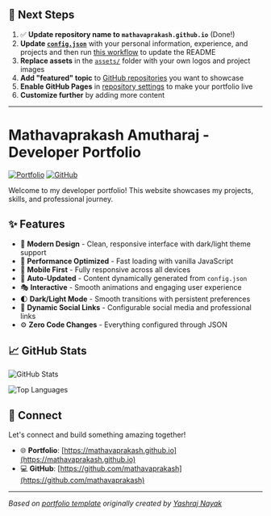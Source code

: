 ## 🚀 Next Steps

1. ✅ **Update repository name to `mathavaprakash.github.io`** (Done!)
2. **Update [`config.json`](https://github.com/mathavaprakash/mathavaprakash.github.io/blob/main/config.json)** with your personal information, experience, and projects and then run [this workflow](https://github.com/mathavaprakash/mathavaprakash.github.io/actions/workflows/update-readme.yml) to update the README
3. **Replace assets** in the [`assets/`](https://github.com/mathavaprakash/mathavaprakash.github.io/tree/main/assets/) folder with your own logos and project images
4. **Add "featured" topic** to [GitHub repositories](https://github.com/mathavaprakash?tab=repositories) you want to showcase
5. **Enable GitHub Pages** in [repository settings](https://github.com/mathavaprakash/mathavaprakash.github.io/settings/pages) to make your portfolio live
6. **Customize further** by adding more content

---

# Mathavaprakash Amutharaj - Developer Portfolio

<div align="left">
  
[![Portfolio](https://img.shields.io/badge/🌐_Visit_Portfolio-Live-brightgreen?style=for-the-badge)](https://mathavaprakash.github.io)
[![GitHub](https://img.shields.io/badge/GitHub-Profile-181717?style=for-the-badge&logo=github)](https://github.com/mathavaprakash)

</div>

Welcome to my developer portfolio! This website showcases my projects, skills, and professional journey.

## ✨ Features

- 🎨 **Modern Design** - Clean, responsive interface with dark/light theme support
- 🚀 **Performance Optimized** - Fast loading with vanilla JavaScript
- 📱 **Mobile First** - Fully responsive across all devices
- 🔄 **Auto-Updated** - Content dynamically generated from `config.json`
- 🎭 **Interactive** - Smooth animations and engaging user experience
- 🌓 **Dark/Light Mode** - Smooth transitions with persistent preferences
- 🔗 **Dynamic Social Links** - Configurable social media and professional links
- ⚙️ **Zero Code Changes** - Everything configured through JSON

## 📈 GitHub Stats

<div align="left">

![GitHub Stats](https://github-readme-stats.vercel.app/api?username=mathavaprakash&theme=dark&hide_border=true&include_all_commits=true&count_private=true)

![Top Languages](https://github-readme-stats.vercel.app/api/top-langs/?username=mathavaprakash&theme=dark&hide_border=true&include_all_commits=true&count_private=true&layout=compact)

</div>

## 🤝 Connect

Let's connect and build something amazing together!

- 🌐 **Portfolio**: [https://mathavaprakash.github.io](https://mathavaprakash.github.io)
- 💻 **GitHub**: [https://github.com/mathavaprakash](https://github.com/mathavaprakash)

---

*Based on [portfolio template](https://github.com/yashrajnayak/developer-portfolio) originally created by [Yashraj Nayak](https://github.com/yashrajnayak)*